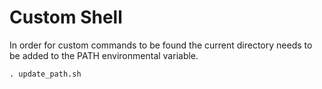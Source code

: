Custom Shell
============

In order for custom commands to be found the current directory needs to 
be added to the PATH environmental variable.

    . update_path.sh


